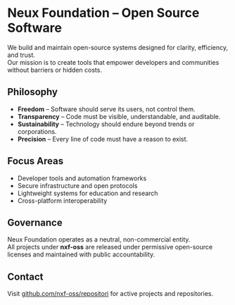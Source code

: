 # Neux Foundation – Open Source Software

We build and maintain open-source systems designed for clarity, efficiency, and trust.  
Our mission is to create tools that empower developers and communities without barriers or hidden costs.

## Philosophy

- **Freedom** – Software should serve its users, not control them.  
- **Transparency** – Code must be visible, understandable, and auditable.  
- **Sustainability** – Technology should endure beyond trends or corporations.  
- **Precision** – Every line of code must have a reason to exist.

## Focus Areas

- Developer tools and automation frameworks  
- Secure infrastructure and open protocols  
- Lightweight systems for education and research  
- Cross-platform interoperability

## Governance

Neux Foundation operates as a neutral, non-commercial entity.  
All projects under **nxf-oss** are released under permissive open-source licenses and maintained with public accountability.

## Contact

Visit [github.com/nxf-oss/repositori](https://github.com/nxf-oss?tab=repositories) for active projects and repositories.
